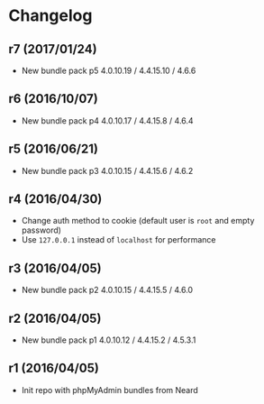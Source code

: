 # Changelog

## r7 (2017/01/24)

* New bundle pack p5 4.0.10.19 / 4.4.15.10 / 4.6.6

## r6 (2016/10/07)

* New bundle pack p4 4.0.10.17 / 4.4.15.8 / 4.6.4

## r5 (2016/06/21)

* New bundle pack p3 4.0.10.15 / 4.4.15.6 / 4.6.2

## r4 (2016/04/30)

* Change auth method to cookie (default user is `root` and empty password)
* Use `127.0.0.1` instead of `localhost` for performance

## r3 (2016/04/05)

* New bundle pack p2 4.0.10.15 / 4.4.15.5 / 4.6.0

## r2 (2016/04/05)

* New bundle pack p1 4.0.10.12 / 4.4.15.2 / 4.5.3.1

## r1 (2016/04/05)

* Init repo with phpMyAdmin bundles from Neard
